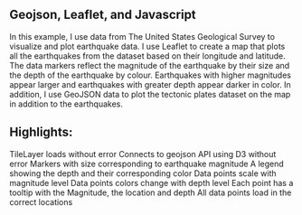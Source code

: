 Geojson, Leaflet, and Javascript
-------
In this example, I use data from The United States Geological Survey to visualize and plot earthquake data. I use Leaflet to create a map that plots all the earthquakes from the dataset based on their longitude and latitude. The data markers reflect the magnitude of the earthquake by their size and the depth of the earthquake by colour. Earthquakes with higher magnitudes appear larger and earthquakes with greater depth appear darker in color. In addition, I use GeoJSON data to plot the tectonic plates dataset on the map in addition to the earthquakes.

Highlights:
-------
TileLayer loads without error
Connects to geojson API using D3 without error
Markers with size corresponding to earthquake magnitude
A legend showing the depth and their corresponding color
Data points scale with magnitude level
Data points colors change with depth level
Each point has a tooltip with the Magnitude, the location and depth
All data points load in the correct locations
